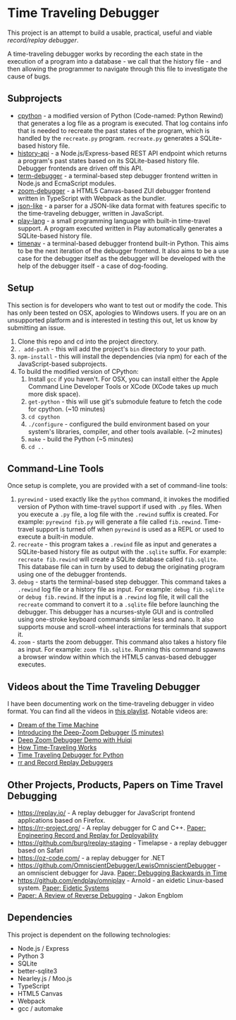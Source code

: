# Time Traveling Debugger

This project is an attempt to build a usable, practical, useful and viable
*record/replay debugger*.

A time-traveling debugger works by recording the each state in the
execution of a program into a database - we call that the history file - 
and then allowing the programmer to navigate through this file to 
investigate the cause of bugs.

## Subprojects

* [cpython](https://github.com/airportyh/cpython) - a modified version of Python (Code-named: Python Rewind) that generates a log file as a program is executed. That log contains info that is needed to recreate the past
states of the program, which is handled by the `recreate.py` program. `recreate.py` generates
a SQLite-based history file.
* [history-api](./history-api) - a Node.js/Express-based REST API endpoint which returns a program's past states based on its SQLite-based history file. Debugger frontends are driven
off this API.
* [term-debugger](./term-debugger) - a terminal-based step debugger frontend written in Node.js
and EcmaScript modules.
* [zoom-debugger](./zoom-debugger) - a HTML5 Canvas-based ZUI debugger frontend written in TypeScript with Webpack as the bundler.
* [json-like](./json-like) - a parser for a JSON-like data format with features specific to
the time-traveling debugger, written in JavaScript.
* [play-lang](./play-lang) - a small programming language with built-in time-travel support.
A program executed written in Play automatically generates a SQLite-based history file.
* [timenav](./timenav) - a terminal-based debugger frontend built-in Python. This aims to
be the next iteration of the debugger frontend. It also aims to be a use case for the debugger
itself as the debugger will be developed with the help of the debugger itself - a case of
dog-fooding.

## Setup

This section is for developers who want to test out or modify the code.
This has only been tested on OSX, apologies to Windows users. If you are on an unsupported
platform and is interested in testing this out, let us know by submitting an issue.

1. Clone this repo and cd into the project directory.
2. `. add-path` - this will add the project's `bin` directory to your path.
3. `npm-install` - this will install the dependencies (via npm) for each of the JavaScript-based
subprojects.
4. To build the modified version of CPython:
    1. Install `gcc` if you haven't. For OSX, you can install either the Apple Command Line Developer Tools or XCode (XCode takes up much more disk space).
    2. `get-python` - this will use git's submodule feature to fetch the code for cpython. (~10 minutes)
    3. `cd cpython`
    4. `./configure` - configured the build environment based on your system's libraries, compiler, and other tools available. (~2 minutes)
    5. `make` - build the Python (~5 minutes)
    6. `cd ..`

## Command-Line Tools

Once setup is complete, you are provided with a set of command-line tools:

1. `pyrewind` - used exactly like the `python` command, it invokes the modified version
of Python with time-travel support if used with `.py` files. When you execute a `.py` file,
a log file with the `.rewind` suffix is created. For example: `pyrewind fib.py` will generate
a file called `fib.rewind`. Time-travel support is turned off when `pyrewind` is used as a 
REPL or used to execute a built-in module.
2. `recreate` - this program takes a `.rewind` file as input and generates a SQLite-based
history file as output with the `.sqlite` suffix. For example: `recreate fib.rewind` will
create a SQLite database called `fib.sqlite`. This database file can in turn by used to
debug the originating program using one of the debugger frontends.
3. `debug` - starts the terminal-based step debugger. This command takes a `.rewind` log file or a history file as input. For example: `debug fib.sqlite` or `debug fib.rewind`. 
If the input is a `.rewind` log file, it will call the `recreate` command to convert it to
a `.sqlite` file before launching the debugger. This debugger has a ncurses-style GUI 
and is controlled using one-stroke keyboard commands similar less and nano. 
It also supports mouse and scroll-wheel interactions for terminals that support it.
4. `zoom` - starts the zoom debugger. This command also takes a history file as input. For
example: `zoom fib.sqlite`. Running this command spawns a browser window within which
the HTML5 canvas-based debugger executes.

## Videos about the Time Traveling Debugger

I have been documenting work on the time-traveling debugger in video format. You can find all the videos
in [this playlist](https://www.youtube.com/playlist?list=PLSq9OFrD2Q3Cpyk2LD1vE0161Jg82HJ7d). Notable videos are:

* [Dream of the Time Machine](https://www.youtube.com/watch?v=xwhm7g9GjuY)
* [Introducing the Deep-Zoom Debugger (5 minutes)](https://www.youtube.com/watch?v=QE54x1ahHa4)
* [Deep Zoom Debugger Demo with Huiqi](https://www.youtube.com/watch?v=lVb9bt7wDy8)
* [How Time-Traveling Works](https://www.youtube.com/watch?v=u6HR_bQfzDE)
* [Time Traveling Debugger for Python](https://www.youtube.com/watch?v=h80C9zzyf7k)
* [rr and Record Replay Debuggers](https://www.youtube.com/watch?v=cCf7hiZvJrY)

## Other Projects, Products, Papers on Time Travel Debugging

* https://replay.io/ - A replay debugger for JavaScript frontend applications based on Firefox. 
* https://rr-project.org/ - A replay debugger for C and C++. [Paper: Engineering Record and Replay for Deployability](https://arxiv.org/pdf/1705.05937.pdf)
* https://github.com/burg/replay-staging - Timelapse - a replay debugger based on Safari
* https://oz-code.com/ - a replay debugger for .NET
* https://github.com/OmniscientDebugger/LewisOmniscientDebugger - an omniscient debugger for Java. [Paper: Debugging Backwards in Time](https://arxiv.org/abs/cs/0310016)
* https://github.com/endplay/omniplay - Arnold - an eidetic Linux-based system. [Paper: Eidetic Systems](https://www.cc.gatech.edu/~ddevecsery6/papers/devecsery14.pdf)
* [Paper: A Review of Reverse Debugging](http://citeseerx.ist.psu.edu/viewdoc/summary?doi=10.1.1.338.3420) - Jakon Engblom

## Dependencies

This project is dependent on the following technologies:

* Node.js / Express
* Python 3
* SQLite
* better-sqlite3
* Nearley.js / Moo.js
* TypeScript
* HTML5 Canvas
* Webpack
* gcc / automake
